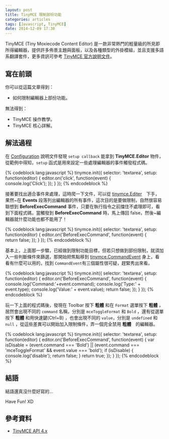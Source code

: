 ```yaml
---
layout: post
title: TinyMCE 限制部份功能
categories: articles
tags: [Javascript, TinyMCE]
date: 2014-12-09 17:30
---
```

TinyMCE (Tiny Moxiecode Content Editor) 是一款非常熱門的輕量級的所見即所得編輯器，提供許多佈景主題與面板，以及各種類型的外掛模組，並且支援多語系翻譯套件，更多資訊可參考 [TinyMCE 官方說明文件](http://www.tinymce.com/wiki.php)。

## 寫在前頭
你可以從這篇文章得到：

+ 如何限制編輯器上部份功能。

無法得到：

+ TinyMCE 操作教學。
+ TinyMCE 核心詳解。

## 解法過程

在 [Configuration](http://www.tinymce.com/wiki.php/Configuration) 說明文件發現 ```setup callback``` 能拿到 **TinyMCE.Editor** 物件，從範例中得知，```setup``` 函式是用來設定一些處理編輯器的事件觸發程式碼。

{% codeblock lang:javascript %}
tinymce.init({
  selector: 'textarea',
  setup: function(editor) {
    editor.on('click', function(event) {     
      console.log('Click');
    });
  }
});
{% endcodeblock %}

接著要找出適合事件來處理，這時爬一下文件，可以從 [tinymce.Editer](http://www.tinymce.com/wiki.php/api4:class.tinymce.Editor)　下手，果然~在 **Events** 段落列出編輯器的所有事件，這次目的是要做限制，自然很容易聯想到 **BeforeExecCommand** 事件，只要在執行指令之前擋住不處理即可，看到下面程式碼，當觸發到 **BeforeExecCommand** 時，馬上傳回 false，然後~編輯器就什麼功能也都不能用了！ 

{% codeblock lang:javascript %}
tinymce.init({
  selector: 'textarea',
  setup: function(editor) {
    editor.on('BeforeExecCommand', function(event) {     
      return false;
    });
  }
});
{% endcodeblock %}

基本上，上面那一步驟，已經做到限制功能目標，但若只想做到部份限制，就須加入一些判斷條件來篩選，那開始把焦點移到 [tinymce.CommandEvent](http://www.tinymce.com/wiki.php/api4:class.tinymce.CommandEvent) 身上，看看有什麼可以用的，找到 ```CommandEvent```有三個屬性很可疑，趕緊秀出來看。

{% codeblock lang:javascript %}
tinymce.init({
  selector: 'textarea',
  setup: function(editor) {
    editor.on('BeforeExecCommand', function(event) {
      console.log('Command:'+event.command);
      console.log('Type:' + event.type);
      console.log('Value:' + event.value);
      return false;
    });
  }
});
{% endcodeblock %}

玩一下上面的程式碼後，發現在 Toolbar 按下 **粗體** 和在 ```Format``` 選單按下 **粗體** ，居然會出現不同的 ```command``` 名稱，分別是 ```mceToggleFormat``` 和 ```Bold``` ，還有從選單按下 **粗體** 和用快速鍵(Ctrl+B) ，也會出現不同的 ```value```，分別是 ```undefined``` 和 ```null``` ，從這些差異可以開始加入限制條件，弄一個完全禁用 **粗體**　的編輯器。

{% codeblock lang:javascript %}
tinymce.init({
  selector: 'textarea',
  setup: function(editor) {
    editor.on('BeforeExecCommand', function(event) {
      var isDisable = (event.command === 'Bold') || (event.command === 'mceToggleFormat' && event.value === 'bold');
      if (isDisable) {
        console.log('disable');
        return false;
      }
      return true;
    });
  }
});
{% endcodeblock %}

## 結語
結語還真沒什麼好寫的…

Have Fun! XD

## 參考資料
+ [TinyMCE API 4.x](http://www.tinymce.com/wiki.php/api4:index)
